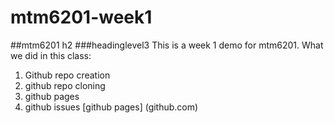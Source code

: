 # mtm6201-week1
##mtm6201 h2
###headinglevel3
This is a week 1 demo for mtm6201. 
What we did in this class: 
1. Github repo creation 
2. github repo cloning 
3. github pages 
4. github issues
[github pages] (github.com)